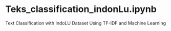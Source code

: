 # Teks_classification_indonLu.ipynb
Text Classification with IndoLU Dataset Using TF-IDF and Machine Learning
